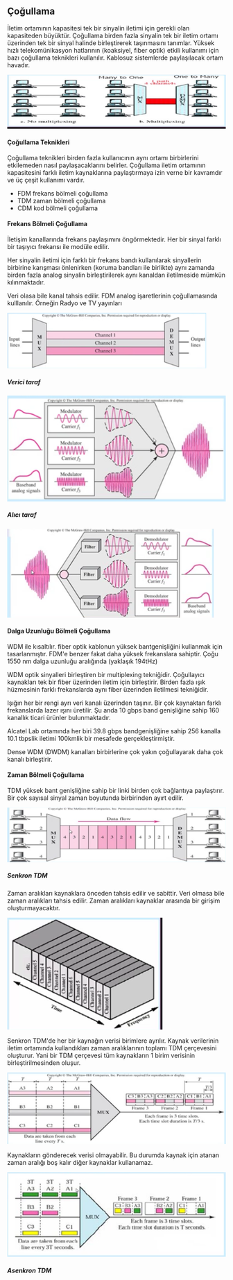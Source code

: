 Çoğullama
------

İletim ortamının kapasitesi tek bir sinyalin iletimi için gerekli olan kapasiteden büyüktür. Çoğullama birden fazla sinyalin tek bir iletim ortamı üzerinden tek bir sinyal halinde birleştirerek taşınmasını tanımlar. Yüksek hızlı telekomünikasyon hatlarının (koaksiyel, fiber optik) etkili kullanımı için bazı çoğullama teknikleri kullanılır. Kablosuz sistemlerde paylaşılacak ortam havadır.

![](cogullama.png)

#### Çoğullama Teknikleri
Çoğullama teknikleri birden fazla kullanıcının aynı ortamı birbirlerini etkilemeden nasıl paylaşacaklarını belirler. Çoğullama iletim ortamının kapasitesini farklı iletim kaynaklarına paylaştırmaya izin verne bir kavramdır ve üç çeşit kullanımı vardır.

* FDM frekans bölmeli çoğullama
* TDM zaman bölmeli çoğullama
* CDM kod bölmeli çoğullama

#### Frekans Bölmeli Çoğullama
İletişim kanallarında frekans paylaşımını öngörmektedir. Her  bir sinyal farklı bir taşıyıcı frekansı ile modüle edilir. 

Her sinyalin iletimi için farklı bir frekans bandı kullanılarak sinyallerin birbirine karışması önlenirken (koruma bandları ile birlikte) aynı zamanda birden fazla analog sinyalin birleştirilerek aynı kanaldan iletilmeside mümkün kılınmaktadır.

Veri olasa bile kanal tahsis edilir. FDM analog işaretlerinin çoğullamasında kulllanılır. Örneğin Radyo ve TV yayınları 

![](fdm.png)

##### Verici taraf
![](fdm2.png)

##### Alıcı taraf
![](fdm3.png)

#### Dalga Uzunluğu Bölmeli Çoğullama
WDM ile kısaltılır. fiber optik kablonun yüksek bantgenişliğini kullanmak için tasarlanmıştır. FDM'e benzer fakat daha yüksek frekanslara sahiptir. Çoğu 1550 nm dalga uzunluğu aralığında (yaklaşık 194tHz)

WDM optik sinyalleri birleştiren bir multiplexing tekniğidir. Çoğullayıcı kaynakları tek bir fiber üzerinden iletim için birleştirir. Birden fazla ışık hüzmesinin farklı frekanslarda aynı fiber üzerinden iletilmesi tekniğidir. 

Işığın her bir rengi ayrı veri kanalı üzerinden taşınır. Bir çok kaynaktan farklı frekanslarda lazer ışını üretilir. Şu anda 10 gbps band genişliğine sahip 160 kanallık ticari ürünler bulunmaktadır.

Alcatel Lab ortamında her biri 39.8 gbps bandgenişliğine sahip 256 kanalla 10.1 tbpslik iletimi 100kmlik bir mesafede gerçekleştirmiştir.

Dense WDM (DWDM) kanalları birbirlerine çok yakın çoğullayarak daha çok kanalı birleştirir.

#### Zaman Bölmeli Çoğullama

TDM yüksek bant genişliğine sahip bir linki birden çok bağlantıya paylaştırır. Bir çok sayısal sinyal zaman boyutunda birbirinden ayırt edilir.

![](tdm.png)

##### Senkron TDM

Zaman aralıkları kaynaklara önceden tahsis edilir ve sabittir. Veri olmasa bile zaman aralıkları tahsis edilir. Zaman aralıkları kaynaklar arasında bir girişim oluşturmayacaktır.

![](senkrontdm.png)

Senkron TDM'de her bir kaynağın verisi birimlere ayrılır. Kaynak verilerinin iletim ortamında kullandıkları zaman aralıklarının toplamı TDM çerçevesini oluşturur. Yani bir TDM çerçevesi tüm kaynakların 1 birim verisinin birleştirilmesinden oluşur.

![](senkrontdmcerceve.png)

Kaynakların gönderecek verisi olmayabilir. Bu durumda kaynak için atanan zaman aralığı boş kalır diğer kaynaklar kullanamaz.

![](senkronbos.png)

##### Asenkron TDM



